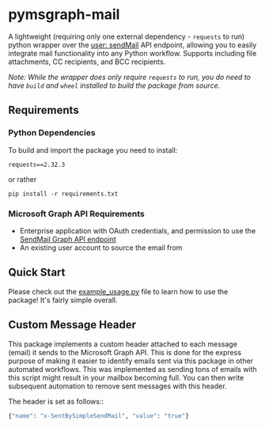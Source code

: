 
# pymsgraph-mail

A lightweight (requiring only one external dependency - ```requests``` to run) python wrapper over the [user: sendMail](https://learn.microsoft.com/en-us/graph/api/user-sendmail?view=graph-rest-1.0&tabs=http) API endpoint, allowing you to easily integrate mail functionality into any Python workflow. Supports including file attachments, CC recipients, and BCC recipients.

_Note: While the wrapper does only require ```requests``` to run, you do need to have ```build``` and ```wheel``` installed to build the package from source._

## Requirements

### Python Dependencies

To build and import the package you need to install:

```
requests==2.32.3
```

or rather

```
pip install -r requirements.txt
```

### Microsoft Graph API Requirements
- Enterprise application with OAuth credentials, and permission to use the [SendMail Graph API endpoint](https://learn.microsoft.com/en-us/graph/api/user-sendmail?view=graph-rest-1.0&tabs=http#permissions)
- An existing user account to source the email from

## Quick Start

Please check out the [example_usage.py](https://github.com/tjobarow/simple_o365_send_mail_python/blob/7e4fd986a3011da5eba693505c9b1e9decf335bd/example_usage.py) file to learn how to use the package! It's fairly simple overall.

## Custom Message Header
This package implements a custom header attached to each message (email) it sends to the Microsoft Graph API. This is done for the express purpose of making it easier to identify emails sent via this package in other automated workflows. This was implemented as sending tons of emails with this script might result in your mailbox becoming full. You can then write subsequent automation to remove sent messages with this header. 

The header is set as follows::
```python
{"name": "x-SentBySimpleSendMail", "value": "true"}
```
